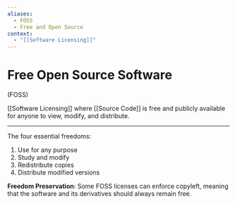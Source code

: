 ```yaml
---
aliases:
  - FOSS
  - Free and Open Source
context:
  - "[[Software Licensing]]"
---
```


# Free Open Source Software

(FOSS)

[[Software Licensing]] where [[Source Code]] is free and publicly available for anyone to view, modify, and distribute.

---

The four essential freedoms:

1. Use for any purpose
2. Study and modify
3. Redistribute copies
4. Distribute modified versions

**Freedom Preservation**: Some FOSS licenses can enforce copyleft, meaning that the software and its derivatives should always remain free.
